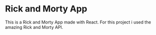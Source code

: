 # Rick and Morty App

This is a Rick and Morty App made with React. For this project i used the amazing Rick and Morty API.

